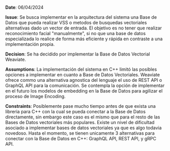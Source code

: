 **Date**: 06/04/2024

**Issue**: Se busca implementar en la arquitectura del sistema una Base de Datos que pueda realizar VSS o metodos de busquedas vectoriales alternativas dado un vector de entrada. El objetivo es no tener que realizar reconocimiento facial "manualmente", si no que una base de datos especializada lo realice de forma más eficiente y rápida en contraste a una implementación propia.

**Decision**: Se ha decidido por implementar la Base de Datos Vectorial Weaviate.

**Assumptions**: La implementación del sistema en C++ limitó las posibles opciones a implementar en cuanto a Base de Datos Vectoriales. Weaviate ofrece commo una alternativa agnostica del lenguaje el uso de REST API o GraphQL API para la comunicación.
Se contempla la opción de implementar en el futuro los modelos de embedding en la Base de Datos para agilizar el proceso de Image Encoding.

**Constraints**: Posiblemente pase mucho tiempo antes de que exista una libreria para C++ con la cual se pueda conectar a la Base de Datos directamente, sin embargo este caso es el mismo que para el resto de las Bases de Datos vectoriales más populares.
Existe un nivel de dificultad asociado a implementar bases de datos vectoriales ya que es algo todavia novedoso.
Hasta el momento, se tienen unicamente 3 alternativas para conectar con la Base de Datos en C++: GraphQL API, REST API, y gRPC API.
